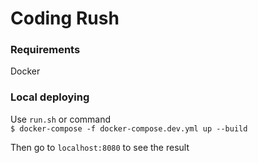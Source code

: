 # Coding Rush

### Requirements

Docker

### Local deploying

Use `run.sh` or command  
```$ docker-compose -f docker-compose.dev.yml up --build```

Then go to ```localhost:8080``` to see the result

